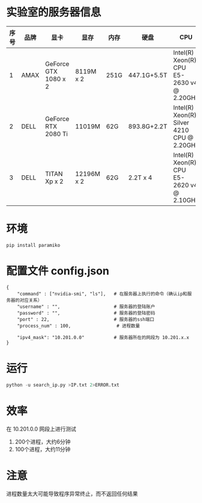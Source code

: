 # 实验室的服务器信息
| 序号 | 品牌 | 显卡                 | 显存       | 内存 | 硬盘        | CPU                                        |
| ---- | ---- | -------------------- | ---------- | ---- | ----------- | ------------------------------------------ |
| 1    | AMAX | GeForce GTX 1080 x 2 | 8119M x 2 | 251G | 447.1G+5.5T | Intel(R) Xeon(R) CPU E5-2630 v4 @ 2.20GHz  |
| 2    | DELL | GeForce RTX 2080 Ti  | 11019M     | 62G  | 893.8G+2.2T | Intel(R) Xeon(R) Silver 4210 CPU @ 2.20GHz |
| 3    | DELL | TITAN Xp x 2         | 12196M x 2 | 62G  | 2.2T x 4    | Intel(R) Xeon(R) CPU E5-2620 v4 @ 2.10GHz  |


# 环境
```shell
pip install paramiko
```


# 配置文件 config.json
```
{
    "command" : ["nvidia-smi", "ls"],   # 在服务器上执行的命令（确认ip和服务器的对应关系）
    "username" : "",                    # 服务器的登陆账户
    "password" : "",                    # 服务器的登陆密码
    "port" : 22,                        # 服务器的ssh端口
    "process_num" : 100,                 # 进程数量

    "ipv4_mask": "10.201.0.0"           # 服务器所在的网段为 10.201.x.x
}
```


# 运行
```python
python -u search_ip.py >IP.txt 2>ERROR.txt
```


# 效率
在 10.201.0.0 网段上进行测试
1. 200个进程，大约6分钟
2. 100个进程，大约11分钟


# 注意
进程数量太大可能导致程序异常终止，而不返回任何结果


